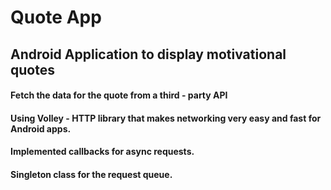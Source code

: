 # Quote App
## Android Application to display motivational quotes

#### Fetch the data for the quote from a third - party API
#### Using Volley - HTTP library that makes networking very easy and fast for Android apps.
#### Implemented callbacks for async requests.
#### Singleton class for the request queue.

